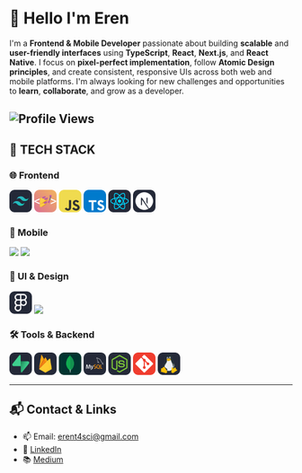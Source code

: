 # 👋 Hello I'm Eren 

I'm a **Frontend & Mobile Developer** passionate about building **scalable** and **user-friendly interfaces** using **TypeScript**, **React**, **Next.js**, and **React Native**. I focus on **pixel-perfect implementation**, follow **Atomic Design principles**, and create consistent, responsive UIs across both web and mobile platforms.
I'm always looking for new challenges and opportunities to **learn**, **collaborate**, and grow as a developer.

![Profile Views](https://komarev.com/ghpvc/?username=erentasci&style=flat-square&color=brightgreen)
---

## 🚀 TECH STACK


### 🌐 Frontend  
<p align="left">
  <img src="https://raw.githubusercontent.com/tandpfun/skill-icons/main/icons/TailwindCSS-Dark.svg" width="40" />
  <img src="https://raw.githubusercontent.com/tandpfun/skill-icons/main/icons/StyledComponents.svg" width="40" />
  <img src="https://raw.githubusercontent.com/tandpfun/skill-icons/main/icons/JavaScript.svg" width="40" />
  <img src="https://raw.githubusercontent.com/tandpfun/skill-icons/main/icons/TypeScript.svg" width="40" />
  <img src="https://raw.githubusercontent.com/tandpfun/skill-icons/main/icons/React-Dark.svg" width="40" />
  <img src="https://raw.githubusercontent.com/tandpfun/skill-icons/main/icons/NextJS-Dark.svg" width="40" />
</p>

### 📱 Mobile  
<p align="left">
  <img src="https://cdn.worldvectorlogo.com/logos/react-native-1.svg" width="40" />
  <img src="https://cdn.worldvectorlogo.com/logos/expo-1.svg" width="40" />
</p>

### 🧩 UI & Design  
<p align="left">
  <img src="https://raw.githubusercontent.com/tandpfun/skill-icons/main/icons/Figma-Dark.svg" width="40" />
  <img src="https://www.svgrepo.com/show/354397/storybook-icon.svg" width="40" />
</p>

### 🛠️ Tools & Backend  
<p align="left">
  <img src="https://raw.githubusercontent.com/tandpfun/skill-icons/main/icons/Supabase-Dark.svg" width="40" />
  <img src="https://raw.githubusercontent.com/tandpfun/skill-icons/main/icons/Firebase-Dark.svg" width="40" />
  <img src="https://raw.githubusercontent.com/tandpfun/skill-icons/main/icons/MongoDB.svg" width="40" />
  <img src="https://raw.githubusercontent.com/tandpfun/skill-icons/main/icons/MySQL-Dark.svg" width="40" />
  <img src="https://raw.githubusercontent.com/tandpfun/skill-icons/main/icons/NodeJS-Dark.svg" width="40" />
  <img src="https://raw.githubusercontent.com/tandpfun/skill-icons/main/icons/Git.svg" width="40" />
  <img src="https://raw.githubusercontent.com/tandpfun/skill-icons/main/icons/Linux-Dark.svg" width="40" />
</p>

---

## 📬 Contact & Links

- 📫 Email: [erent4sci@gmail.com](mailto:erent4sci@gmail.com)  
- 💼 [LinkedIn](https://www.linkedin.com/in/erentasci)  
- 📚 [Medium](https://medium.com/@erentasci)  


